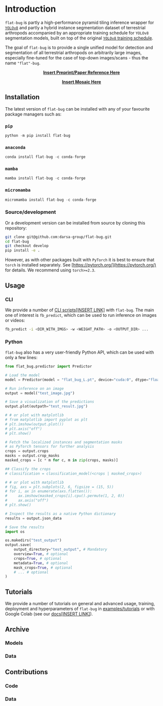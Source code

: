 # Introduction

`flat-bug` is partly a high-performance pyramid tiling inference wrapper for [`YOLOv8`](https://github.com/ultralytics/ultralytics) and partly a hybrid instance segmentation dataset of terrestrial arthropods accompanied by an appropriate training schedule for `YOLOv8` segmentation models, built on top of the original [`YOLOv8` training schedule](https://docs.ultralytics.com/modes/train/#why-choose-ultralytics-yolo-for-training). 

The goal of `flat-bug` is to provide a single unified model for detection and segmentation of all terrestrial arthropods on arbitrarily large images, especially fine-tuned for the case of top-down images/scans - thus the name `"flat"-bug`.

**<center><ins>Insert Preprint/Paper Reference Here</ins></center>**

**<center><ins>Insert Mosaic Here</ins></center>**

## Installation
The latest version of `flat-bug` can be installed with any of your favourite package managers such as:
### `pip`
```py
python -m pip install flat-bug
```
### `anaconda`
```py
conda install flat-bug -c conda-forge
```
### `mamba`
```py
mamba install flat-bug -c conda-forge
```
### `micromamba`
```py
micromamba install flat-bug -c conda-forge
```
### Source/development
Or a development version can be installed from source by cloning this repository:
```sh
git clone git@github.com:darsa-group/flat-bug.git
cd flat-bug
git checkout develop
pip install -e .
```

However, as with other packages built with `PyTorch` it is best to ensure that `torch` is installed separately. See [https://pytorch.org/](https://pytorch.org/) for details. We recommend using `torch>=2.3`.

## Usage
### CLI
We provide a number of [CLI scripts[INSERT LINK]](INSERT_LINK) with `flat-bug`. The main one of interest is `fb_predict`, which can be used to run inference on images or videos:
```sh
fb_predict -i <DIR_WITH_IMGS> -w <WEIGHT_PATH> -o <OUTPUT_DIR> ...
```

### Python
`flat-bug` also has a very user-friendly Python API, which can be used with only a few lines:
```py
from flat_bug.predictor import Predictor

# Load the model
model = Predictor(model = "flat_bug_L.pt", device="cuda:0", dtype="float16")

# Run inference on an image
output = model("test_image.jpg")

# Save a visualization of the predictions
output.plot(outpath="test_result.jpg")

# # or plot with matplotlib
# from matplotlib import pyplot as plt
# plt.imshow(output.plot())
# plt.axis("off")
# plt.show()

# Fetch the localized instances and segmentation masks
# as PyTorch tensors for further analysis
crops = output.crops
masks = output.crop_masks
masked_crops = [c * m for c, m in zip(crops, masks)]

## Classify the crops
# classification = classification_model(<crops | masked_crops>)

# # or plot with matplotlib
# fig, axs = plt.subplots(2, 6, figsize = (15, 5))
# for i, ax in enumerate(axs.flatten()):
#     ax.imshow(masked_crops[i].cpu().permute(1, 2, 0))
#     ax.axis("off")
# plt.show()

# Inspect the results as a native Python dictionary
results = output.json_data

# Save the results
import os

os.makedirs("test_output")
output.save(
    output_directory="test_output", # Mandatory
    overview=True, # optional
    crops=True, # optional
    metadata=True, # optional
    mask_crops=True, # optional
    # ... # optional
)
```

## Tutorials
We provide a number of tutorials on general and advanced usage, training, deployment and hyperparameters of `flat-bug` in [examples/tutorials](examples/tutorials) or with Google Colab (see our [docs[INSERT LINK]](INSERT_LINK)).

## Archive
### Models

### Data

## Contributions
### Code

### Data
